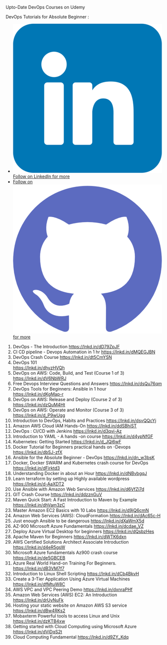 Upto-Date DevOps Courses on Udemy

DevOps Tutorials for Absolute Beginner :
- ![Linkedin](./img/linkedin.png) [Follow on LinkedIn for more](https://www.linkedin.com/in/aateftasneem)
- [Follow on ![Linkedin](./img/github.png) for more](https://github.com/aatef/DevNOps)

1. DevOps - The Introduction 
 https://lnkd.in/dD79ZpJF
2. CI CD pipeline - Devops Automation in 1 hr 
https://lnkd.in/dMQEGJBN
3. DevOps Crash Course
https://lnkd.in/dt5CmYSN
4. DevOps 101  
https://lnkd.in/dhyzHVQh
5. DevOps on AWS: Code, Build, and Test (Course 1 of 3) 
https://lnkd.in/dV6NbWRJ
6. Free Devops Interview Questions and Answers 
https://lnkd.in/dsQu76qm
7. DevOps Tools for Beginners: Ansible in 1 hour  
https://lnkd.in/dKgMap-r
8. DevOps on AWS: Release and Deploy (Course 2 of 3) 
https://lnkd.in/dzQuM4Ht
9. DevOps on AWS: Operate and Monitor (Course 3 of 3) 
https://lnkd.in/d_P9wUgg
10. Introduction to DevOps, Habits and Practices 
https://lnkd.in/dsvQQcYj
11. Amazon AWS Cloud IAM Hands-On 
https://lnkd.in/ddSBhiST
12. DevOps : CI/CD with Jenkins
https://lnkd.in/d3qvi-Az
13. Introduction to YAML - A hands -on course 
https://lnkd.in/d4ypNfGF
14. Kubernetes: Getting Started 
https://lnkd.in/d_JQi6wF
15. Docker Tutorial for Beginners practical hands on -Devops
https://lnkd.in/dbSJ-zfX
16. Ansible for the Absolute Beginner - DevOps
https://lnkd.in/dn_w3bsK
17. Docker, Docker SWARM and Kubernetes crash course for DevOps
https://lnkd.in/dFirktd3
18. Understanding Docker in about an Hour
 https://lnkd.in/dNBvbgqJ
19. Learn terraform by setting up Highly available wordpress
https://lnkd.in/d-AaXDT2
20. Use Ansible with Amazon Web Services
https://lnkd.in/d6VfZi7d
21. GIT Crash Course
https://lnkd.in/ddzznGuV
22. Maven Quick Start: A Fast Introduction to Maven by Example
https://lnkd.in/dhVam3zC
23. Master Amazon EC2 Basics with 10 Labs
https://lnkd.in/d9jQ6cmN
24. Amazon Web Services (AWS): CloudFormation
https://lnkd.in/dAc65c-H
25. Just enough Ansible to be dangerous
https://lnkd.in/dXaWmX5d
26. AZ-900 Microsoft Azure Fundamentals
https://lnkd.in/dcdae_VZ
27. Deploy Azure Virtual Desktop for beginners
https://lnkd.in/dQsbzHes
28. Apache Maven for Beginners
https://lnkd.in/dWTK6dxn
29. AWS Certified Solutions Architect Associate Introduction
https://lnkd.in/d4eR5gsW
30. Microsoft Azure fundamentals Az900 crash course
https://lnkd.in/de5GBCEB
31. Azure Real World Hand-on Training For Beginners.
https://lnkd.in/dB3VM7f7
32. Introduction to Linux Shell Scripting
https://lnkd.in/dCb4BkvH
33. Create a 3-Tier Application Using Azure Virtual Machines
https://lnkd.in/dfMtuW8C
34. AWS VPC and VPC Peering Demo
https://lnkd.in/dxnraPHf
35. Amazon Web Services (AWS) EC2: An Introduction
https://lnkd.in/drUvNuFk
36. Hosting your static website on Amazon AWS S3 service
https://lnkd.in/dBw4RKs2
37. Mobaxterm Powerful tools to access Linux and Unix
https://lnkd.in/dzKTB4xw
38. Getting started with Cloud Computing using Microsoft Azure
https://lnkd.in/dViDqS2t
39. Cloud Computing Fundamental
https://lnkd.in/d9ZY_Kdq